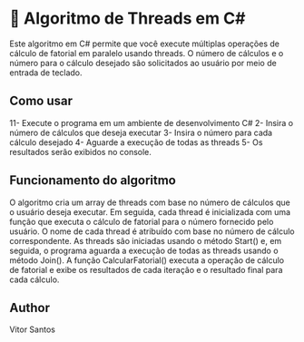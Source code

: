# 🧵 Algoritmo de Threads em C#

Este algoritmo em C# permite que você execute múltiplas operações de cálculo de fatorial
em paralelo usando threads. O número de cálculos e o número para o cálculo desejado são 
solicitados ao usuário por meio de entrada de teclado.

## Como usar
11- Execute o programa em um ambiente de desenvolvimento C#
2- Insira o número de cálculos que deseja executar
3- Insira o número para cada cálculo desejado
4- Aguarde a execução de todas as threads
5- Os resultados serão exibidos no console.

## Funcionamento do algoritmo
O algoritmo cria um array de threads com base no número de cálculos que o usuário deseja executar.
Em seguida, cada thread é inicializada com uma função que executa o cálculo de fatorial para o 
número fornecido pelo usuário. 
O nome de cada thread é atribuído com base no número de cálculo correspondente.
As threads são iniciadas usando o método Start() e, em seguida, o programa aguarda a execução 
de todas as threads usando o método Join(). A função CalcularFatorial() executa a operação de
cálculo de fatorial e exibe os resultados de cada iteração e o resultado final para cada cálculo.

## Author
Vitor Santos
